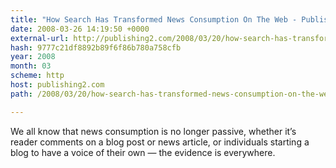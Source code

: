 ```yaml
---
title: "How Search Has Transformed News Consumption On The Web - Publishing 2.0"
date: 2008-03-26 14:19:50 +0000
external-url: http://publishing2.com/2008/03/20/how-search-has-transformed-news-consumption-on-the-web/
hash: 9777c21df8892b89f6f86b780a758cfb
year: 2008
month: 03
scheme: http
host: publishing2.com
path: /2008/03/20/how-search-has-transformed-news-consumption-on-the-web/

---
```


We all know that news consumption is no longer passive, whether it’s reader comments on a blog post or news article, or individuals starting a blog to have a voice of their own — the evidence is everywhere.
